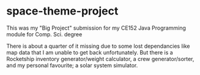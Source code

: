 # space-theme-project
This was my "Big Project" submission for my CE152 Java Programming module for Comp. Sci. degree

There is about a quarter of it missing due to some lost dependancies like map data that I am unable to get back unfortunately. But there is a Rocketship inventory generator/weight calculator, a crew generator/sorter, and my personal favourite; a solar system simulator.
